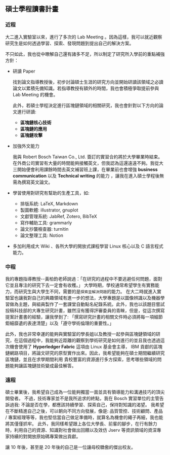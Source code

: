## 碩士學程讀書計畫

### 近程

大二進入實驗室以來，進行了多次的 Lab Meeting 。因為這樣，我可以就近觀察研究生是如何透過學習、探索、發現問題到提出自己的解決方案。

不只如此，我也從中暸解自己還有諸多不足，所以制定了研究所入學前的重點補強方針：

- 研讀 Paper

  找到論文指導教授後，初步討論碩士生涯的研究方向並開始研讀該領域之必讀論文以累積先備知識。若指導教授有額外的時間，我也會積極爭取提前參與 Lab Meeting 的機會。

  此外，若碩士學程決定進行區塊鏈領域的相關研究，我也會針對以下方向的論文進行研讀:

  - **區塊鏈核心技術**
  - **區塊鏈的應用**
  - **區塊鏈攻擊**

- 加強外文能力

  我與 Robert Bosch Taiwan Co., Ltd. 簽訂的實習合約將於大學畢業時結束。在外商公司實習有大量的時間能夠接觸英文，但我認為這還遠遠不夠。我從大三開始便會利用課餘時間去英文補習班上課，在畢業前也會增強 **business communication** 以及 **Technical writing** 的能力 ，讓我在進入碩士學程後無需為撰寫英文論文。

- 學習使用對研究有幫助的生產工具，如:

  - 排版系統:  LaTeX, Markdown 
  - 製圖軟體: illustrator, gnuplot
  - 文獻管理系統: JabRef, Zotero, BibTeX
  - 寫作輔助工具: grammarly
  - 論文抄襲檢查器: turnitin
  - 論文整理工具: Notion 

- 多加利用成大 Wiki 、各所大學的開放式課程學習 Linux 核心以及 C 語言程式能力。

### 中程

我的專題指導教授--黃柏鈞老師說過：「在研究的過程中不要逃避任何問題，面對它並且專注的研究下去一定會有收穫。」
大學時期，學校通常希望學生有實務能力，而研究生與大學生不同，需要的是`探索並解決問題`的能力。
在大二時就進入實驗室也讓我對自己的興趣領域有進一步的想法，大學專題是以圖像辨識以及機器學習做為主題，與組員製作了一套課堂自動點名紀錄系統。此外，我也以該題目嘗試投稿科技部的大專生研究計畫，雖然沒有獲得評審委員的青睞，但是，從這次撰寫提案計畫書的經驗，讓我學到了: 「撰寫研究計畫的相關文件時必須將每一項細節鉅細靡遺的表達清楚」以及「遵守學術倫理的重要性。」

此外，我也非常幸運的能夠與實驗室的學長姐以及教授一起參與區塊鏈領域的研究，在這個過程中，我能夠近距離的觀察到學術研究是如何進行的並且我也透過這次機會使用了 **Hyperledger Fabric** 這項由 Linux 基金會主導， IBM 貢獻的區塊鏈網路項目，將論文研究的原型實作出來。因此，我希望能夠在碩士期間繼續研究區塊鏈，並且在求學期間利用 貴校豐富的資源進行多方探索，思考哪些領域的問題能夠讓區塊鏈技術變成最佳解答。



### 遠程

碩士畢業後，我希望自己成為一位能夠獨當一面並具有領導能力和溝通技巧的頂尖開發者。
不過，技術專家並不是我所追求的終點，我在 Bosch 實習單位的主管告訴過我: 不論是否在學，都應該持續學習、探索自己，保持對知識的渴望。
我希望在不斷精進自己之後，可以朝向不同方向發展，像是: 品質管控、技術顧問、產品 / 專案經理等等，我也堅信當自己做足準備時，就算名為機會的繩子再細，我也能將其僅僅抓牢。
此外，我同樣希望跟上各位大學長、前輩的腳步，在行有餘力時，利用自己的資源、知識對社會做出回饋以及效仿 Jserv 等資訊領域的資深專家持續的對開放原始碼專案做出貢獻。

讓 10 年後，甚至是 20 年後的自己是一位讓母校驕傲的傑出校友。